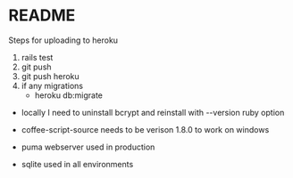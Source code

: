 # README

Steps for uploading to heroku

1. rails test
2. git push
3. git push heroku
4. if any migrations
    * heroku db:migrate

* locally I need to uninstall bcrypt and reinstall with --version ruby option

* coffee-script-source needs to be verison 1.8.0 to work on windows

* puma webserver used in production

* sqlite used in all environments
